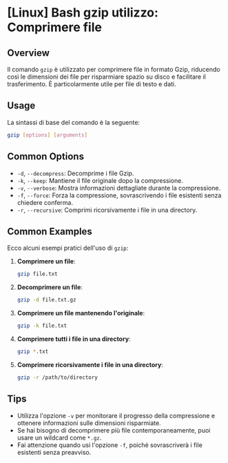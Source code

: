 # [Linux] Bash gzip utilizzo: Comprimere file

## Overview
Il comando `gzip` è utilizzato per comprimere file in formato Gzip, riducendo così le dimensioni dei file per risparmiare spazio su disco e facilitare il trasferimento. È particolarmente utile per file di testo e dati.

## Usage
La sintassi di base del comando è la seguente:

```bash
gzip [options] [arguments]
```

## Common Options
- `-d`, `--decompress`: Decomprime i file Gzip.
- `-k`, `--keep`: Mantiene il file originale dopo la compressione.
- `-v`, `--verbose`: Mostra informazioni dettagliate durante la compressione.
- `-f`, `--force`: Forza la compressione, sovrascrivendo i file esistenti senza chiedere conferma.
- `-r`, `--recursive`: Comprimi ricorsivamente i file in una directory.

## Common Examples
Ecco alcuni esempi pratici dell'uso di `gzip`:

1. **Comprimere un file**:
   ```bash
   gzip file.txt
   ```

2. **Decomprimere un file**:
   ```bash
   gzip -d file.txt.gz
   ```

3. **Comprimere un file mantenendo l'originale**:
   ```bash
   gzip -k file.txt
   ```

4. **Comprimere tutti i file in una directory**:
   ```bash
   gzip *.txt
   ```

5. **Comprimere ricorsivamente i file in una directory**:
   ```bash
   gzip -r /path/to/directory
   ```

## Tips
- Utilizza l'opzione `-v` per monitorare il progresso della compressione e ottenere informazioni sulle dimensioni risparmiate.
- Se hai bisogno di decomprimere più file contemporaneamente, puoi usare un wildcard come `*.gz`.
- Fai attenzione quando usi l'opzione `-f`, poiché sovrascriverà i file esistenti senza preavviso.